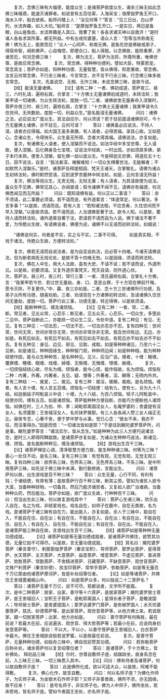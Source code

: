 <!-- { "loadSidebar": true } -->
　　复次，念佛三昧有大福德，能度众生；是诸菩萨欲度众生，诸余三昧无如此念佛三昧福德，能速灭诸罪者。如说昔有五百估客，入海采宝；值摩伽罗鱼王开口，海水入中，船去驶疾。船师问楼上人：“汝见何等？”答言：“见三日出，白山罗列，水流奔趣，如入大坑。”船师言：“是摩伽罗鱼王开口，一是实日，两日是鱼眼，白山是鱼齿，水流奔趣是入其口。我曹了矣！各各求诸天神以自救济！”是时诸人各各求其所事，都无所益。中有五戒优婆塞，语众人言：“吾等当共称南无佛！佛为无上，能救苦厄！”众人一心同声，称南无佛。是鱼先世是佛破戒弟子，得宿命智，闻称佛声，心自悔悟，即便合口，船人得脱。以念佛故，能除重罪，济诸苦厄，何况念佛三昧！
　　复次，佛为法王，菩萨为法将，所尊所重，唯佛世尊，是故应常念佛。
　　复次，常念佛，得种种功德利。譬如大臣，特蒙恩宠，常念其主；菩萨亦如是，知种种功德、无量智慧，皆从佛得，知恩重故，常念佛。汝言云何常念佛，不行余三昧者，今言常念，亦不言不行余三昧，行念佛三昧多故言常念。
　　复次，先虽说空、无相、无作三昧，未说念佛三昧，是故今说。
　　【经】能请无量诸佛。
　　【论】请有二种：一者、佛初成道，菩萨夜三、昼三，六时礼请，遍袒右肩，合掌言：“十方佛土无量诸佛初成道时，未转法轮；我某甲请一切诸佛，为众生转法轮，度脱一切。”二者、诸佛欲舍无量寿命入涅槃时，菩萨亦夜三时、昼三时，遍袒右肩，合掌言：“十方佛土无量诸佛；我某甲请令久住世间，无央数劫，度脱一切，利益众生。”是名能请无量诸佛。
　　问曰：诸佛之法，必应说法广度众生，其法自应尔，何以须请？若于目前面请诸佛则可，今十方无量佛土诸佛，亦不目见，云何可请？
　　答曰：诸佛虽必应说法，不待人请，请者亦应得福。如大国王虽多美膳，有人请者，必得恩福，录其心故。又如慈心，念诸众生，令得快乐，众生虽无所得，念者大得其福。请佛说法，亦复如是。
　　复次，有诸佛无人请者，便入涅槃而不说法。如法华经中多宝世尊，无人请故，便入涅槃。后化佛身及七宝塔，证说法华经故，一时出现。亦如须扇多佛，弟子本行未熟，便舍入涅槃，留化佛一劫以度众生。今是释迦文尼佛，得道后五十七日，寂不说法，自言：“我法甚深，难解难知！一切众生缚著世法，无能解者；不如默然入涅槃乐。”是时，诸菩萨及释提桓因、梵天王诸天，合掌敬礼，请佛为诸众生初转法轮。佛时默然受请，后到波罗柰鹿林中转法轮。如是，云何言请无所益！
　　复次，佛法等视众生，无贵无贱，无轻无重；有人请者，为其请故便为说法。虽众生不见佛，佛常见其心，亦闻彼请；假令诸佛不闻不见，请佛亦有福德，何况佛悉闻见而无所益？
　　问曰：既知请佛有益，何以正以二事请？
　　答曰：余不须请，此二事要必须请。若不请而说，有外道辈言：“体道常定，何以著法，多言多事？”以是故，须请而说。若有人言：“若知诸法相，不应贪寿，久住世间而不早入涅槃。”以是故须请。若不请而说，人当谓佛爱著于法，欲令人知。以是故，要待人请而转法轮。诸外道辈自著于法，若请若不请而自为人说。佛于诸法不著不爱，为怜愍众生故，有请佛说者，佛便为说，诸佛不以无请而初转法轮。如偈说：

　　“诸佛说何实，何者是不实，实之与不实，二事不可得。
　　如是真实相，不戏于诸法，怜愍众生故，方便转法轮。”

　　复次，佛若无请而自说法者，是为自显自执法，应必答十四难。今诸天请佛说法，但为断老病死无戏论处，是故不答十四难无咎。以是因缘，须请而转法轮。
　　复次，佛在人中生，用大人法故，虽有大悲，不请不说；若不请而说，外道所讥。以是故，初要须请。又复外道宗事梵天，梵天自请，则外道心伏。
　　复次，菩萨法，昼三时，夜三时，常行三事：一者、清旦遍袒右肩，合掌礼十方佛，言：“我某甲若今世、若过世无量劫，身、口、意恶业罪，于十方现在佛前忏悔，愿令灭除，不复更作。”中、暮、夜三亦如是。二者、念十方三世诸佛所行功德，及弟子众所有功德，随喜劝助。三者、劝请现在十方诸佛初转法轮，及请诸佛久住世间无量劫，度脱一切。菩萨行此三事，功德无量，转近得佛，以是故须请。
　　【经】能断种种见、缠及诸烦恼。
　　【论】见有二种：一者、常，二者、断。常见者，见五众常，心忍乐；断见者，见五众灭，心忍乐。一切众生，多堕此二见中。菩萨自断此二，亦能除一切众生二见，令处中道。复有二种见：有见、无见。复有三种见：一切法忍，一切法不忍，一切法亦忍亦不忍。复有四种见：世间常，世间无常，世间亦常亦无常，世间亦非常亦非无常。我及世间有边、无边，亦如是。有死后如去，有死后不如去，有死后如去不如去，有死后亦不如去亦不不如去。复有五种见：身见、边见、邪见、见取、戒取。如是等种种诸见，乃至六十二见断。如是诸见，种种因缘生，种种智门观，种种师边闻；如是种种相，能为种种结使作因，能与众生种种苦，是名种种见。见义，后当广说。缠者，十缠：瞋缠，覆罪缠、睡缠、眠缠、戏缠、掉缠、无惭缠、无愧缠、悭缠、嫉缠。
　　复次，一切烦恼结绕心故，尽名为缠。烦恼者，能令心烦，能作恼故，名为烦恼。烦恼有二种：内著，外著。内著者，五见、疑、慢等；外著者，淫、瞋等；无明内外共。复有二种结：一、属爱，二、属见。复有三种：属淫，属瞋，属痴。是名烦恼。缠者，有人言十缠，有人言五百缠。烦恼名一切结使：结有九，使有七，合为九十八结。如迦旃延子阿毗昙义中说：十缠，九十八结，为百八烦恼。犊子儿阿毗昙中，结使亦同，缠有五百。如是诸烦恼，菩萨能种种方便自断，亦能巧方便断他人诸烦恼。如佛在时，三人为伯、仲、季；闻毗耶离国淫女人，名庵罗婆利；舍婆提有淫女人，名须蔓那；王舍城淫女人，名优钵罗槃那。有三人各各闻人赞三女人端正无比，昼夜专念，心著不舍，便于梦中梦与从事。觉已心念：“彼女不来，我亦不往，而淫事得办。”因是而悟：“一切诸法皆如是耶？”于是往到颰陀婆罗菩萨所，问是事。颰陀婆罗答言：“诸法实尔，皆从念生。”如是种种为此三人方便巧说诸法空，是时三人即得阿鞞跋致。是诸菩萨亦复如是，为诸众生种种巧说法，断诸见、缠、烦恼。是名能断种种见、缠及诸烦恼。
　　【经】游戏出生百千三昧。
　　【论】诸菩萨禅定心调，清净智慧方便力故，能生种种诸三昧。何等为三昧？善心一处住不动，是名三昧。复有三种三昧：有觉有观，无觉有观，无觉无观三昧。复有四种三昧：欲界系三昧，色界系三昧，无色界系三昧，不系三昧。是中所用菩萨三昧，如先说于佛三昧中未满，勤行勤修故，言能出生。
　　问曰：诸菩萨何以故，出生游戏是百千种三昧？
　　答曰：众生无量，心行不同，有利有钝；于诸结使，有厚有薄；是故菩萨行百千种三昧，断其尘劳。譬如为诸贫人欲令大富，当备种种财物，一切备具，然后乃能济诸贫者。又复如人欲广治诸病，当备种种众药，然后能治。菩萨亦如是，欲广度众生故，行种种百千三昧。
　　问曰：但当出生此三昧，何以故复游戏其中？
　　答曰：菩萨心生诸三昧，欣乐出入自在，名之为戏，非结爱戏也。戏名自在，如师子在鹿中，自在无畏故，名为戏。是诸菩萨于诸三昧有自在力，能出能入，亦复如是。余人于三昧中，能自在入，不能自在住、自在出；有自在住，不能自在入、自在出；有自在出，不能自在住、自在入；有自在入、自在住，不能自在出；有自在住、自在出，不能自在入。是诸菩萨能三种自在故，言游戏出生百千三昧。
　　【经】诸菩萨如是等种种无量功德成就。
　　【论】诸菩萨如是等无量功德成就者，是诸菩萨共佛住，欲赞其功德，无量亿劫不可得尽。以是故，言无量功德成就。
　　【经】其名曰：颰陀婆罗菩萨（秦言善守）、剌那那伽罗菩萨（秦言宝积）、导师菩萨、那罗达菩萨、星得菩萨、水天菩萨、主天菩萨、大意菩萨、益意菩萨、增意菩萨、不虚见菩萨、善进菩萨、势胜菩萨、常勤菩萨、不舍精进菩萨、日藏菩萨、不缺意菩萨、观世音菩萨、文殊尸利菩萨（秦言妙德）、执宝印菩萨、常举手菩萨、弥勒菩萨。如是等无量百千万亿那由他诸菩萨摩诃萨，皆是补处绍尊位者。
　　【论】如是等诸菩萨，共佛住王舍城耆阇崛山中。
　　问曰：如是菩萨众多，何以独说二十二菩萨名？
　　答曰：诸菩萨无量千万亿，说不可尽。若都说者，文字所不能载。
　　复次，是中二种菩萨：居家、出家。善守等十六菩萨，是居家菩萨；颰陀婆罗居士菩萨，是王舍城旧人；宝积王子菩萨，是毗耶离国人；星得长者子菩萨，是瞻波国人；导师居士菩萨，是舍婆提国人；那罗达婆罗门菩萨，是弥梯罗国人；水天优婆塞菩萨，慈氏、妙德菩萨等，是出家菩萨。观世音菩萨等，从他方佛土来。若说居家，摄一切居家菩萨；出家、他方亦如是。
　　问曰：善守菩萨有何殊胜，最在前说？若最大在前，应说遍吉、观世音、得大势菩萨等；若最小在前，应说肉身初发意菩萨等。
　　答曰：不以大，不以小，以善守菩萨是王舍城旧人，白衣菩萨中最大。佛在王舍城欲说般若波罗蜜，以是故最在前说。
　　复次，是善守菩萨，无量种种功德，如般舟三昧中，佛自现前赞其功德。
　　问曰：若弥勒菩萨应称补处，诸余菩萨何以复言绍尊位者？
　　答曰：是诸菩萨，于十方佛土，皆补佛处。
释初品三昧
　　【经】尔时，世尊自敷师子座，结跏趺坐，直身系念在前，入三昧王三昧，一切三昧悉入其中。
　　【论】问曰：佛有侍者及诸菩萨，何以故自敷师子座？
　　答曰：此是佛所化成，欲以可适大众，以是故，阿难不能得敷。
　　复次，佛心化作，故言自敷。
　　问曰：何以名师子座？为佛化作师子，为实师子来，为金银木石作师子耶？又师子非善兽故，佛所不须，亦无因缘，故不应来！
　　答曰：是号名师子，非实师子也。佛为人中师子，佛所坐处，若床若地，皆名师子座。譬如今者国王坐处，亦名师子座。
